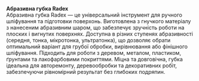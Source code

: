 **Абразивна губка Radex**  
Абразивна губка Radex — це універсальний інструмент для ручного шліфування та підготовки поверхонь. Виготовлена з гнучкого матеріалу з нанесеним абразивним шаром, що забезпечує зручність роботи на плоских і вигнутих поверхнях. Доступна в різних ступенях абразивності (середня, тонка, мікротонка, ультратонка), що дозволяє обрати оптимальний варіант для грубої обробки, вирівнювання або фінішного шліфування. Підходить для роботи з деревом, металом, пластиком, ґрунтами та лакофарбовими покриттями. Міцна та довговічна, губка ідеальна для авторемонту, деревообробки та декоративних робіт, забезпечуючи рівномірний результат без глибоких подряпин.